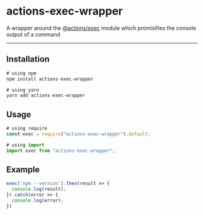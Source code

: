 # actions-exec-wrapper

A wrapper around the [@actions/exec](https://www.google.com/url?sa=t&rct=j&q=&esrc=s&source=web&cd=&ved=2ahUKEwiZ6tHV0Mr4AhXhTGwGHUPnBJ0QFnoECAoQAQ&url=https%3A%2F%2Fwww.npmjs.com%2Fpackage%2F%40actions%2Fexec&usg=AOvVaw26dWB7pmcPpZtcQ8teo8Qe) module which promisifies the console output of a command

---

## Installation

```js
# using npm
npm install actions-exec-wrapper

# using yarn
yarn add actions-exec-wrapper
```
## Usage

```js
# using require
const exec = require("actions-exec-wrapper").default;

# using import
import exec from "actions-exec-wrapper";
```

## Example<br/>

```js
exec('npm --version').then(result => {
  console.log(result);
}).catch(error => {
  console.log(error);
})
```
